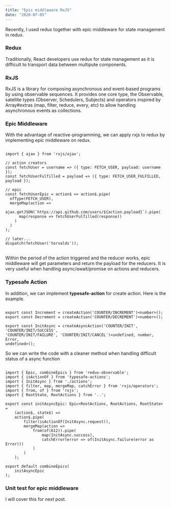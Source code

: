 ```yaml
---
title: "Epic middleware RxJS"
date: "2020-07-05"
---
```


Recently, I used redux together with epic middleware for state management in redux.

### Redux

Traditionally, React developers use redux for state management as it is difficult to transport data between multipute components.

### RxJS

RxJS is a library for composing asynchronous and event-based programs by using observable sequences. It provides one core type, the Observable, satellite types (Observer, Schedulers, Subjects) and operators inspired by Array#extras (map, filter, reduce, every, etc) to allow handling asynchronous events as collections.

### Epic Middleware

With the advantage of reactive-programming, we can apply rxjs to redux by implementing epic middleware on redux.

<pre>
<code>
import { ajax } from 'rxjs/ajax';

// action creators
const fetchUser = username => ({ type: FETCH_USER, payload: username });
const fetchUserFulfilled = payload => ({ type: FETCH_USER_FULFILLED, payload });

// epic
const fetchUserEpic = action$ => action$.pipe(
  ofType(FETCH_USER),
  mergeMap(action =>
    ajax.getJSON(`https://api.github.com/users/${action.payload}`).pipe(
      map(response => fetchUserFulfilled(response))
    )
  )
);

// later...
dispatch(fetchUser('torvalds'));
</code>
</pre>

Within the period of the action triggered and the reducer works, epic middleware will get parameters and return the payload for the reducers. It is very useful when handling async/await/promise on actions and reducers.

### Typesafe Action

In addition, we can implement **typesafe-action** for create action. Here is the example.

<pre><code>
export const Increment = createAction('COUNTER/INCREMENT')&lt;number&gt;();
export const Decrement = createAction('COUNTER/DECREMENT')&lt;number&gt;();

export const InitAsync = createAsyncAction('COUNTER/INIT', 'COUNTER/INIT/SUCCESS', 
'COUNTER/INIT/FAILURE', 'COUNTER/INIT/CANCEL')&lt;undefined, number, Error, 
undefined&gt;();
</code></pre>

So we can write the code with a cleaner method when handling difficult status of a async function

<pre><code>
import { Epic, combineEpics } from 'redux-observable';
import { isActionOf } from 'typesafe-actions';
import { InitAsync } from './actions';
import { filter, map, mergeMap, catchError } from 'rxjs/operators';
import { from, of } from 'rxjs';
import { RootState, RootActions } from '..';

export const initAsyncEpic: Epic&lt;RootActions, RootActions, RootState&gt; = 
    (action$, state$) =>
    action$.pipe(
        filter(isActionOf(InitAsync.request)),
        mergeMap(action => 
            from(of(612)).pipe(
                map(InitAsync.success),
                catchError(error => of(InitAsync.failure(error as Error)))
            )
        )
    );

export default combineEpics(
    initAsyncEpic
);
</code></pre>

### Unit test for epic middleware

I will cover this for next post.
